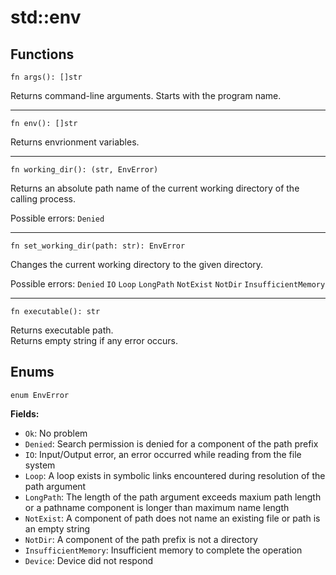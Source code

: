 # std::env
## Functions

```jule
fn args(): []str
```
Returns command-line arguments.
Starts with the program name.

---

```jule
fn env(): []str
```
Returns envrionment variables.

---

```jule
fn working_dir(): (str, EnvError)
```
Returns an absolute path name of the current working directory of the calling process.

Possible errors: `Denied`

---

```jule
fn set_working_dir(path: str): EnvError
```
Changes the current working directory to the given directory.

Possible errors: `Denied` `IO` `Loop` `LongPath` `NotExist` `NotDir` `InsufficientMemory`

---

```jule
fn executable(): str
```
Returns executable path.\
Returns empty string if any error occurs. 

## Enums
`enum EnvError`

**Fields:**
- `Ok`: No problem
- `Denied`: Search permission is denied for a component of the path prefix
- `IO`: Input/Output error, an error occurred while reading from the file system
- `Loop`: A loop exists in symbolic links encountered during resolution of the path argument
- `LongPath`: The length of the path argument exceeds maxium path length or a pathname component is longer than maximum name length
- `NotExist`: A component of path does not name an existing file or path is an empty string
- `NotDir`: A component of the path prefix is not a directory
- `InsufficientMemory`: Insufficient memory to complete the operation
- `Device`: Device did not respond
